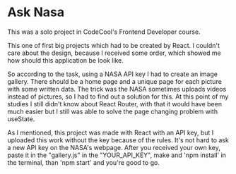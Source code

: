 # Ask Nasa

This was a solo project in CodeCool's Frontend Developer course.

This one of first big projects which had to be created by React. I couldn't care about the design, because I received some order, which showed me how should this application be look like.

So according to the task, using a NASA API key I had to create an image gallery. There should be a home page and a unique page for each picture with some written data. The trick was the NASA sometimes uploads videos instead of pictures, so I had to find out a solution for this. At this point of my studies I still didn't know about React Router, with that it would have been much easier but I still was able to solve the page changing problem with useState.

As I mentioned, this project was made with React with an API key, but I uploaded this work without the key because of the rules. It's not hard to ask a new API key on the NASA's webpage. After you received your own key, paste it in the "gallery.js" in the "YOUR_API_KEY",	make and 'npm install' in the terminal, than 'npm start' and you're good to go.
 